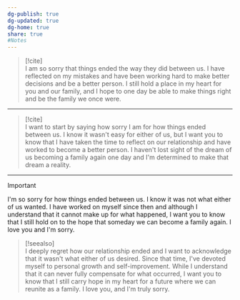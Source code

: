 ```yaml
---  
dg-publish: true  
dg-updated: true  
dg-home: true  
share: true  
#Notes  
---  
```

> [!cite]   
> I am so sorry that things ended the way they did between us. I have reflected on my mistakes and have been working hard to make better decisions and be a better person. I still hold a place in my heart for you and our family, and I hope to one day be able to make things right and be the family we once were.  
  
---  
  
> [!cite]   
> I want to start by saying how sorry I am for how things ended between us. I know it wasn't easy for either of us, but I want you to know that I have taken the time to reflect on our relationship and have worked to become a better person. I haven't lost sight of the dream of us becoming a family again one day and I'm determined to make that dream a reality.  
  
---  
  
> [!important]   
> I'm so sorry for how things ended between us. I know it was not what either of us wanted. I have worked on myself since then and although I understand that it cannot make up for what happened, I want you to know that I still hold on to the hope that someday we can become a family again. I love you and I'm sorry.  
  
> [!seealso]   
> I deeply regret how our relationship ended and I want to acknowledge that it wasn't what either of us desired. Since that time, I've devoted myself to personal growth and self-improvement. While I understand that it can never fully compensate for what occurred, I want you to know that I still carry hope in my heart for a future where we can reunite as a family. I love you, and I'm truly sorry.  
